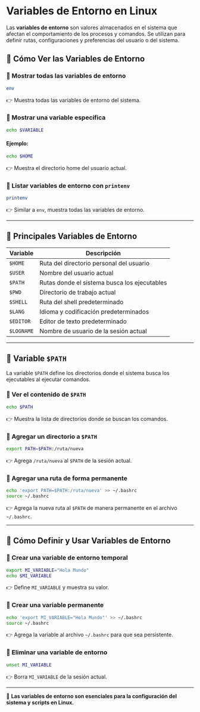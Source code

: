 # Variables de Entorno en Linux

Las **variables de entorno** son valores almacenados en el sistema que afectan el comportamiento de los procesos y comandos. Se utilizan para definir rutas, configuraciones y preferencias del usuario o del sistema.

## 📌 **Cómo Ver las Variables de Entorno**

### 🔹 Mostrar todas las variables de entorno
```bash
env
```
👉 Muestra todas las variables de entorno del sistema.

### 🔹 Mostrar una variable específica
```bash
echo $VARIABLE
```
#### **Ejemplo:**
```bash
echo $HOME
```
👉 Muestra el directorio home del usuario actual.

### 🔹 Listar variables de entorno con `printenv`
```bash
printenv
```
👉 Similar a `env`, muestra todas las variables de entorno.

---

## 📌 **Principales Variables de Entorno**

| Variable | Descripción |
|----------|------------|
| `$HOME`  | Ruta del directorio personal del usuario |
| `$USER`  | Nombre del usuario actual |
| `$PATH`  | Rutas donde el sistema busca los ejecutables |
| `$PWD`   | Directorio de trabajo actual |
| `$SHELL` | Ruta del shell predeterminado |
| `$LANG`  | Idioma y codificación predeterminados |
| `$EDITOR` | Editor de texto predeterminado |
| `$LOGNAME` | Nombre de usuario de la sesión actual |

---

## 📌 **Variable `$PATH`**
La variable `$PATH` define los directorios donde el sistema busca los ejecutables al ejecutar comandos.

### 🔹 Ver el contenido de `$PATH`
```bash
echo $PATH
```
👉 Muestra la lista de directorios donde se buscan los comandos.

### 🔹 Agregar un directorio a `$PATH`
```bash
export PATH=$PATH:/ruta/nueva
```
👉 Agrega `/ruta/nueva` al `$PATH` de la sesión actual.

### 🔹 Agregar una ruta de forma permanente
```bash
echo 'export PATH=$PATH:/ruta/nueva' >> ~/.bashrc
source ~/.bashrc
```
👉 Agrega la nueva ruta al `$PATH` de manera permanente en el archivo `~/.bashrc`.

---

## 📌 **Cómo Definir y Usar Variables de Entorno**

### 🔹 Crear una variable de entorno temporal
```bash
export MI_VARIABLE="Hola Mundo"
echo $MI_VARIABLE
```
👉 Define `MI_VARIABLE` y muestra su valor.

### 🔹 Crear una variable permanente
```bash
echo 'export MI_VARIABLE="Hola Mundo"' >> ~/.bashrc
source ~/.bashrc
```
👉 Agrega la variable al archivo `~/.bashrc` para que sea persistente.

### 🔹 Eliminar una variable de entorno
```bash
unset MI_VARIABLE
```
👉 Borra `MI_VARIABLE` de la sesión actual.

---

🚀 **Las variables de entorno son esenciales para la configuración del sistema y scripts en Linux.**